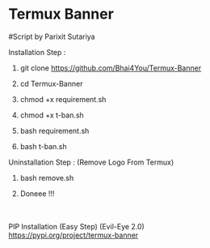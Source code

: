 # Termux Banner
#Script by Parixit Sutariya

Installation Step :

1) git clone https://github.com/Bhai4You/Termux-Banner


2) cd Termux-Banner


3) chmod +x requirement.sh


4) chmod +x t-ban.sh


5) bash requirement.sh


6) bash t-ban.sh



Uninstallation Step : (Remove Logo From Termux)

1) bash remove.sh

2) Doneee !!!

<br><br>
PIP Installation (Easy Step) (Evil-Eye 2.0)
<br>
https://pypi.org/project/termux-banner

